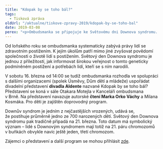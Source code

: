 ```yaml
---
title: "Kdopak by se toho bál?"
tags:
  - Tisková zpráva
oldUrl: "/aktualne/tiskove-zpravy-2019/kdopak-by-se-toho-bal"
date: 2019-03-08
perex: "<p>Ombudsmanka se připojuje ke Světovému dni Downova syndromu. V sobotu 16. března pořádá společně se spolkem Úsměvy divadelní představení divadla Aldente a autorské čtení Marka Orko Váchy a Milana Kosmáka. Ve spolupráci s Domem dětí a mládeže Helceletka je připraven také zábavný program pro děti.</p>"
---
```


<!-- imported from the old website -->

<p>Od loňského roku se ombudsmanka systematicky zabývá právy lidí se zdravotním postižením. K jejím úkolům patří mimo jiné zvyšovat povědomí společnosti o životě lidí s postižením. Světový den Downova syndromu je jednou z příležitostí, jak informovat širokou veřejnost o tomto geneticky podmíněném postižení a potřebách lidí, kteří se s ním narodili.  </p><p>V sobotu 16. března od 14:00 se tudíž ombudsmanka rozhodla ve spolupráci s dalšími organizacemi (spolek Úsměvy, Dům dětí a mládeže) uspořádat divadelní představení <strong>divadla Aldente</strong> nazvané Kdopak by se toho bál? Představení se koná v sále Otakara Motejla v Kanceláři ombudsmana v Brně. Na představení navazuje autorské <strong>čtení Marka Orko Váchy</strong> a Milana Kosmáka. Pro děti je zajištěn doprovodný program.</p><p>Downův syndrom je jedním z nejčastějších vrozených, udává se, že postihuje průměrně jedno ze 700 narozených dětí. Světový den Downova syndromu pak tradičně připadá na 21. března. Toto datum má symbolický význam – lidé s Downovým syndromem mají totiž na 21. páru chromozomů v buňkách obvykle navíc ještě jeden, třetí chromozom. </p>Zájemci o představení a další program se mohou přihlásit <a href="https://docs.google.com/forms/d/1zm4gF6aYqgDsMPyv6IEXgtfNzpig1b59b8WIJ_p3O9c/viewform?ts=5c5830d7&amp;edit_requested=true" target="_blank">zde</a>.
